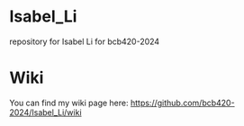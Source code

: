 # Isabel_Li
repository for Isabel Li for bcb420-2024
# Wiki
You can find my wiki page here: https://github.com/bcb420-2024/Isabel_Li/wiki
